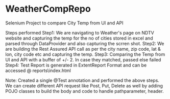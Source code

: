 # WeatherCompRepo
Selenium Project to compare City Temp from UI and API

Steps performed
Step1:  We are navigating to Weather's page on NDTV website and capturing the temp for the no of cities stored in excel and parsed through DataProvider and also capturing the scrren shot.
Step2: We are building the Rest Assured API call as per the city name, zip code, lat & lon, city code etc and capturing the temp.
Step3: Comparing the Temp from UI and API with a buffer of +/- 2. In case they matched, passed else failed
Step4: Test Report is generated in ExtentReport Format and can be accessed @ reports\index.html

Note: Created a single @Test annotation and performed the above steps.
We can create different API request like Post, Put, Delete as well by adding POJO classes to build the body and code to handle pathparameter, header.
